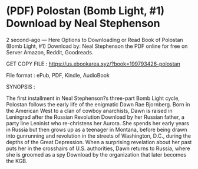 # (PDF) Polostan (Bomb Light, #1) Download by Neal Stephenson

2 second-ago — Here Options to Downloading or Read Book of Polostan (Bomb Light, #1) Download by: Neal Stephenson the PDF online for free on Server Amazon, Reddit, Goodreads.

GET COPY FILE : https://us.ebookarea.xyz/?book=199793426-polostan

File format : ePub, PDF, Kindle, AudioBook

SYNOPSIS :

The first installment in Neal Stephenson?s three-part Bomb Light cycle, Polostan follows the early life of the enigmatic Dawn Rae Bjornberg. Born in the American West to a clan of cowboy anarchists, Dawn is raised in Leningrad after the Russian Revolution Download by her Russian father, a party line Leninist who re-christens her Aurora. She spends her early years in Russia but then grows up as a teenager in Montana, before being drawn into gunrunning and revolution in the streets of Washington, D.C., during the depths of the Great Depression. When a surprising revelation about her past puts her in the crosshairs of U.S. authorities, Dawn returns to Russia, where she is groomed as a spy Download by the organization that later becomes the KGB.

